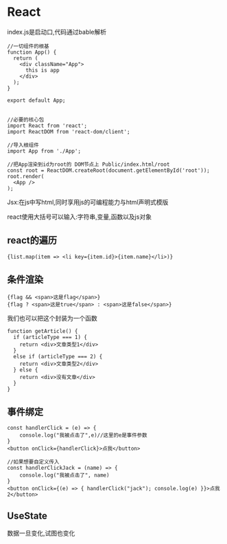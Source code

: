 # React

index.js是启动口,代码通过bable解析

```react
//一切组件的根基
function App() {
  return (
    <div className="App">
      this is app
    </div>
  );
}

export default App;


//必要的核心包
import React from 'react';
import ReactDOM from 'react-dom/client';

//导入根组件
import App from './App';

//把App渲染到id为root的 DOM节点上 Public/index.html/root
const root = ReactDOM.createRoot(document.getElementById('root'));
root.render(
  <App />
);
```

Jsx:在js中写html,同时享用js的可编程能力与html声明式模版

react使用大括号可以输入:字符串,变量,函数以及js对象

## react的遍历

```react
{list.map(item => <li key={item.id}>{item.name}</li>)}
```

## 条件渲染

```react
{flag && <span>这是flag</span>}
{flag ? <span>这是true</span> : <span>这是false</span>}
```

我们也可以把这个封装为一个函数

```react
function getArticle() {
  if (articleType === 1) {
    return <div>文章类型1</div>
  }
  else if (articleType === 2) {
    return <div>文章类型2</div>
  } else {
    return <div>没有文章</div>
  }
}
```

## 事件绑定

```react
const handlerClick = (e) => {
    console.log("我被点击了",e)//这里的e是事件参数
}
<button onClick={handlerClick}>点我</button>

//如果想要自定义传入
const handlerClickJack = (name) => {
	console.log("我被点击了", name)
}
<button onClick={(e) => { handlerClick("jack"); console.log(e) }}>点我2</button>
```

## UseState

数据一旦变化,试图也变化

